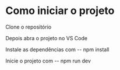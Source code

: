 # Como iniciar o projeto
Clone o repositório

Depois abra o projeto no VS Code

Instale as dependências com 
  -- npm install

Inicie o projeto com 
  -- npm run dev
